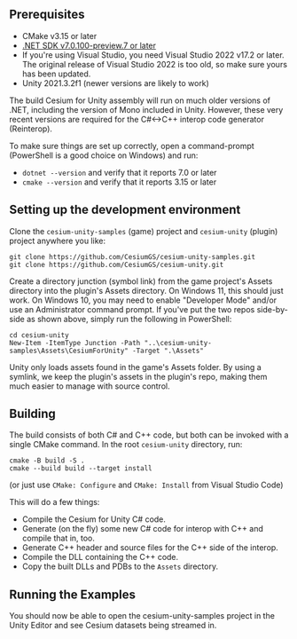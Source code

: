 ## Prerequisites

* CMake v3.15 or later
* [.NET SDK v7.0.100-preview.7 or later](https://dotnet.microsoft.com/en-us/download/dotnet/7.0)
* If you're using Visual Studio, you need Visual Studio 2022 v17.2 or later. The original release of Visual Studio 2022 is too old, so make sure yours has been updated.
* Unity 2021.3.2f1 (newer versions are likely to work)

The build Cesium for Unity assembly will run on much older versions of .NET, including the version of Mono included in Unity. However, these very recent versions are required for the C#<->C++ interop code generator (Reinterop).

To make sure things are set up correctly, open a command-prompt (PowerShell is a good choice on Windows) and run:

* `dotnet --version` and verify that it reports 7.0 or later
* `cmake --version` and verify that it reports 3.15 or later

## Setting up the development environment

Clone the `cesium-unity-samples` (game) project and `cesium-unity` (plugin) project anywhere you like:

```
git clone https://github.com/CesiumGS/cesium-unity-samples.git
git clone https://github.com/CesiumGS/cesium-unity.git
```

Create a directory junction (symbol link) from the game project's Assets directory into the plugin's Assets directory. On Windows 11, this should just work. On Windows 10, you may need to enable "Developer Mode" and/or use an Administrator command prompt. If you've put the two repos side-by-side as shown above, simply run the following in PowerShell:

```
cd cesium-unity
New-Item -ItemType Junction -Path "..\cesium-unity-samples\Assets\CesiumForUnity" -Target ".\Assets"
```

Unity only loads assets found in the game's Assets folder. By using a symlink, we keep the plugin's assets in the plugin's repo, making them much easier to manage with source control.

## Building

The build consists of both C# and C++ code, but both can be invoked with a single CMake command. In the root `cesium-unity` directory, run:

```
cmake -B build -S .
cmake --build build --target install
```

(or just use `CMake: Configure` and `CMake: Install` from Visual Studio Code)

This will do a few things:

* Compile the Cesium for Unity C# code.
* Generate (on the fly) some new C# code for interop with C++ and compile that in, too.
* Generate C++ header and source files for the C++ side of the interop.
* Compile the DLL containing the C++ code.
* Copy the built DLLs and PDBs to the `Assets` directory.

## Running the Examples

You should now be able to open the cesium-unity-samples project in the Unity Editor and see Cesium datasets being streamed in.
